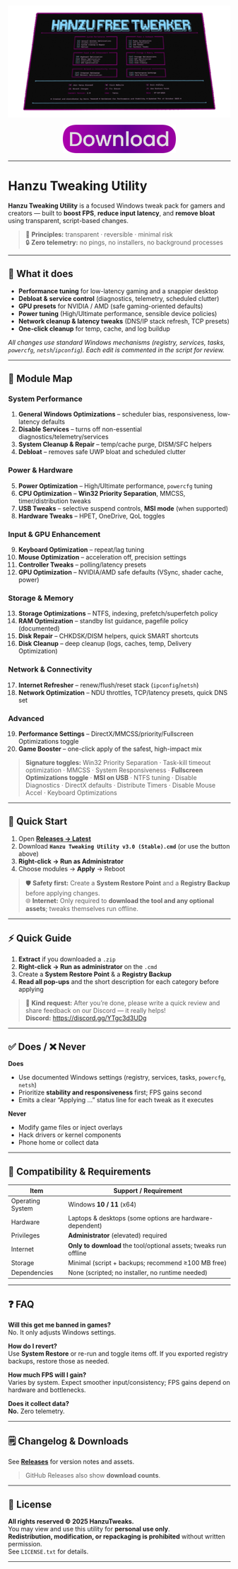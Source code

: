 <p align="center">
  <img src="https://raw.githubusercontent.com/hanzutweaks/utility/main/images/showcase.png" alt="Hanzu Tweaking Utility showcase">
</p>

<p align="center">
  <a href="https://github.com/hanzutweaks/utility/releases/latest/download/Hanzu%20Tweaking%20Utility%20v3.0%20%28Stable%29.cmd" target="_blank" rel="noopener">
    <img src="https://raw.githubusercontent.com/hanzutweaks/utility/main/images/download_button.png" alt="Download Hanzu Tweaking Utility v3.0 (Stable)">
  </a>
</p>

---

# Hanzu Tweaking Utility

**Hanzu Tweaking Utility** is a focused Windows tweak pack for gamers and creators — built to **boost FPS**, **reduce input latency**, and **remove bloat** using transparent, script-based changes.

> 🧠 **Principles:** transparent · reversible · minimal risk  
> 🔒 **Zero telemetry:** no pings, no installers, no background processes

---

## 🎯 What it does

- **Performance tuning** for low-latency gaming and a snappier desktop  
- **Debloat & service control** (diagnostics, telemetry, scheduled clutter)  
- **GPU presets** for NVIDIA / AMD (safe gaming-oriented defaults)  
- **Power tuning** (High/Ultimate performance, sensible device policies)  
- **Network cleanup & latency tweaks** (DNS/IP stack refresh, TCP presets)  
- **One-click cleanup** for temp, cache, and log buildup  

_All changes use standard Windows mechanisms (registry, services, tasks, `powercfg`, `netsh`/`ipconfig`). Each edit is commented in the script for review._

---

## 🧭 Module Map

### System Performance
1) **General Windows Optimizations** – scheduler bias, responsiveness, low-latency defaults  
2) **Disable Services** – turns off non-essential diagnostics/telemetry/services  
3) **System Cleanup & Repair** – temp/cache purge, DISM/SFC helpers  
4) **Debloat** – removes safe UWP bloat and scheduled clutter

### Power & Hardware
5) **Power Optimization** – High/Ultimate performance, `powercfg` tuning  
6) **CPU Optimization** – **Win32 Priority Separation**, MMCSS, timer/distribution tweaks  
7) **USB Tweaks** – selective suspend controls, **MSI mode** (when supported)  
8) **Hardware Tweaks** – HPET, OneDrive, QoL toggles

### Input & GPU Enhancement
9) **Keyboard Optimization** – repeat/lag tuning  
10) **Mouse Optimization** – acceleration off, precision settings  
11) **Controller Tweaks** – polling/latency presets  
12) **GPU Optimization** – NVIDIA/AMD safe defaults (VSync, shader cache, power)

### Storage & Memory
13) **Storage Optimizations** – NTFS, indexing, prefetch/superfetch policy  
14) **RAM Optimization** – standby list guidance, pagefile policy (documented)  
15) **Disk Repair** – CHKDSK/DISM helpers, quick SMART shortcuts  
16) **Disk Cleanup** – deep cleanup (logs, caches, temp, Delivery Optimization)

### Network & Connectivity
17) **Internet Refresher** – renew/flush/reset stack (`ipconfig`/`netsh`)  
18) **Network Optimization** – NDU throttles, TCP/latency presets, quick DNS set

### Advanced
19) **Performance Settings** – DirectX/MMCSS/priority/Fullscreen Optimizations toggle  
20) **Game Booster** – one-click apply of the safest, high-impact mix

> **Signature toggles:** Win32 Priority Separation · Task-kill timeout optimization · MMCSS · System Responsiveness · **Fullscreen Optimizations toggle** · **MSI on USB** · NTFS tuning · Disable Diagnostics · DirectX defaults · Distribute Timers · Disable Mouse Accel · Keyboard Optimizations

---

## 🚀 Quick Start

1. Open **[Releases → Latest](https://github.com/hanzutweaks/utility/releases/latest)**  
2. Download **`Hanzu Tweaking Utility v3.0 (Stable).cmd`** (or use the button above)  
3. **Right-click → Run as Administrator**  
4. Choose modules → **Apply** → Reboot

> 🛡️ **Safety first:** Create a **System Restore Point** and a **Registry Backup** before applying changes.  
> 🌐 **Internet:** Only required to **download the tool and any optional assets**; tweaks themselves run offline.

---

## ⚡ Quick Guide

1) **Extract** if you downloaded a `.zip`  
2) **Right-click → Run as administrator** on the `.cmd`  
3) Create a **System Restore Point** & a **Registry Backup**  
4) **Read all pop-ups** and the short description for each category before applying

> 💬 **Kind request:** After you’re done, please write a quick review and share feedback on our Discord — it really helps!  
> **Discord:** https://discord.gg/YTgc3d3UDg

---

## ✅ Does / ❌ Never

**Does**
- Use documented Windows settings (registry, services, tasks, `powercfg`, `netsh`)  
- Prioritize **stability and responsiveness** first; FPS gains second  
- Emits a clear “Applying …” status line for each tweak as it executes

**Never**
- Modify game files or inject overlays  
- Hack drivers or kernel components  
- Phone home or collect data

---

## 🧩 Compatibility & Requirements

| Item                | Support / Requirement                              |
|---------------------|-----------------------------------------------------|
| Operating System    | Windows **10 / 11** (x64)                           |
| Hardware            | Laptops & desktops (some options are hardware-dependent) |
| Privileges          | **Administrator** (elevated) required               |
| Internet            | **Only to download** the tool/optional assets; tweaks run offline |
| Storage             | Minimal (script + backups; recommend ≥100 MB free)  |
| Dependencies        | None (scripted; no installer, no runtime needed)    |

---

## ❓ FAQ

**Will this get me banned in games?**  
No. It only adjusts Windows settings.

**How do I revert?**  
Use **System Restore** or re-run and toggle items off. If you exported registry backups, restore those as needed.

**How much FPS will I gain?**  
Varies by system. Expect smoother input/consistency; FPS gains depend on hardware and bottlenecks.

**Does it collect data?**  
**No.** Zero telemetry.

---

## 🗒️ Changelog & Downloads

See **[Releases](https://github.com/hanzutweaks/utility/releases)** for version notes and assets.  
> GitHub Releases also show **download counts**.

---

## 📄 License

**All rights reserved © 2025 HanzuTweaks.**  
You may view and use this utility for **personal use only**.  
**Redistribution, modification, or repackaging is prohibited** without written permission.  
See `LICENSE.txt` for details.

---
